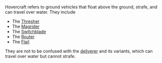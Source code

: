 Hovercraft refers to ground vehicles that float above the ground, strafe, and
can travel over water. They include

- The [Thresher](../vehicles/Thresher.md)
- The [Magrider](../vehicles/Magrider.md)
- The [Switchblade](../items/Switchblade.md)
- The [Router](../vehicles/Router.md)
- The [Flail](../vehicles/Flail.md)

They are not to be confused with the [deliverer](../vehicles/Deliverer.md) and
its variants, which can travel over water but cannot strafe.
